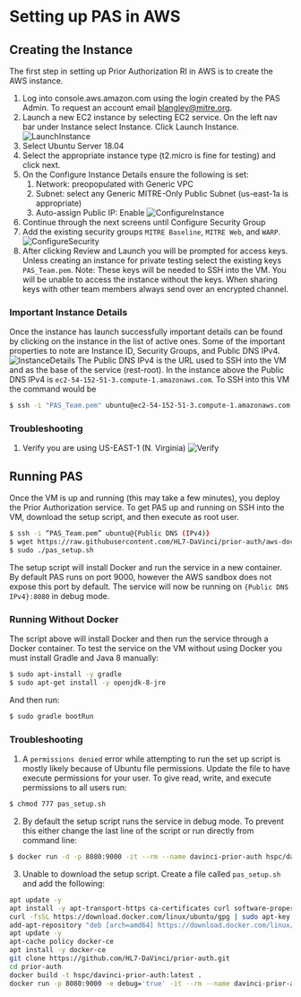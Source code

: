 # Setting up PAS in AWS

## Creating the Instance

The first step in setting up Prior Authorization RI in AWS is to create the AWS instance.

1.  Log into console.aws.amazon.com using the login created by the PAS Admin. To request an account email blangley@mitre.org.
2.  Launch a new EC2 instance by selecting EC2 service. On the left nav bar under Instance select Instance. Click Launch Instance.
    ![LaunchInstance](/documentation/Launch_Instance.png)
3.  Select Ubuntu Server 18.04
4.  Select the appropriate instance type (t2.micro is fine for testing) and click next.
5.  On the Configure Instance Details ensure the following is set:
    1. Network: preopopulated with Generic VPC
    2. Subnet: select any Generic MITRE-Only Public Subnet (us-east-1a is appropriate)
    3. Auto-assign Public IP: Enable
       ![ConfigureInstance](/documentation/Configure_Instance.png)
6.  Continue through the next screens until Configure Security Group
7.  Add the existing security groups `MITRE Baseline`, `MITRE Web`, and `WARP`.
    ![ConfigureSecurity](/documentation/Configure_Security_Group.png)
8.  After clicking Review and Launch you will be prompted for access keys. Unless creating an instance for private testing select the existing keys `PAS_Team.pem`.
    Note: These keys will be needed to SSH into the VM. You will be unable to access the instance without the keys. When sharing keys with other team members always send over an encrypted channel.

### Important Instance Details

Once the instance has launch successfully important details can be found by clicking on the instance in the list of active ones. Some of the important properties to note are Instance ID, Security Groups, and Public DNS IPv4.
![InstanceDetails](/documentation/Instance_Details.png)
The Public DNS IPv4 is the URL used to SSH into the VM and as the base of the service (rest-root). In the instance above the Public DNS IPv4 is `ec2-54-152-51-3.compute-1.amazonaws.com`. To SSH into this VM the command would be

```bash
$ ssh -i "PAS_Team.pem" ubuntu@ec2-54-152-51-3.compute-1.amazonaws.com
```

### Troubleshooting

1.  Verify you are using US-EAST-1 (N. Virginia)
    ![Verify](/documentation/Verify_USEAST_1.png)

## Running PAS

Once the VM is up and running (this may take a few minutes), you deploy the Prior Authorization service. To get PAS up and running on SSH into the VM, download the setup script, and then execute as root user.

```bash
$ ssh -i “PAS_Team.pem” ubuntu@{Public DNS (IPv4)}
$ wget https://raw.githubusercontent.com/HL7-DaVinci/prior-auth/aws-docs/pas_setup.sh
$ sudo ./pas_setup.sh
```

The setup script will install Docker and run the service in a new container. By default PAS runs on port 9000, however the AWS sandbox does not expose this port by default. The service will now be running on `{Public DNS IPv4}:8080` in debug mode.

### Running Without Docker

The script above will install Docker and then run the service through a Docker container. To test the service on the VM without using Docker you must install Gradle and Java 8 manually:

```bash
$ sudo apt-install -y gradle
$ sudo apt-get install -y openjdk-8-jre
```

And then run:

```bash
$ sudo gradle bootRun
```

### Troubleshooting

1. A `permissions denied` error while attempting to run the set up script is mostly likely because of Ubuntu file permissions. Update the file to have execute permissions for your user. To give read, write, and execute permissions to all users run:

```bash
$ chmod 777 pas_setup.sh
```

2. By default the setup script runs the service in debug mode. To prevent this either change the last line of the script or run directly from command line:

```bash
$ docker run -d -p 8080:9000 -it --rm --name davinci-prior-auth hspc/davinci-prior-auth:latest
```

3. Unable to download the setup script. Create a file called `pas_setup.sh` and add the following:

```bash
apt update -y
apt install -y apt-transport-https ca-certificates curl software-properties-common
curl -fsSL https://download.docker.com/linux/ubuntu/gpg | sudo apt-key add -
add-apt-repository "deb [arch=amd64] https://download.docker.com/linux/ubuntu bionic stable"
apt update -y
apt-cache policy docker-ce
apt install -y docker-ce
git clone https://github.com/HL7-DaVinci/prior-auth.git
cd prior-auth
docker build -t hspc/davinci-prior-auth:latest .
docker run -p 8080:9000 -e debug='true' -it --rm --name davinci-prior-auth hspc/davinci-prior-auth:latest
```
